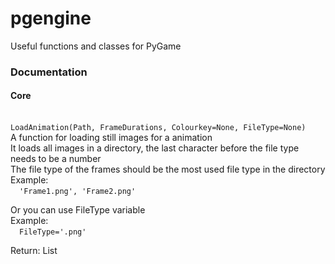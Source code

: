 # pgengine
Useful functions and classes for PyGame
### Documentation
#### Core

\
`LoadAnimation(Path, FrameDurations, Colourkey=None, FileType=None)`
\
A function for loading still images for a animation\
It loads all images in a directory, the last character before the file type needs to be a number\
The file type of the frames should be the most used file type in the directory\
Example:\
&emsp;`'Frame1.png', 'Frame2.png'`

Or you can use FileType variable\
Example:\
&emsp;`FileType='.png'`

Return: List